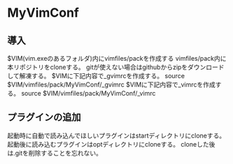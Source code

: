 # MyVimConf

## 導入
$VIM(vim.exeのあるフォルダ)内にvimfiles/packを作成する
vimfiles/pack内に本リポジトリをcloneする。
gitが使えない場合はgithubからzipをダウンロードして解凍する。
$VIMに下記内容で_gvimrcを作成する。
source $VIM/vimfiles/pack/MyVimConf/_gvimrc
$VIMに下記内容で_vimrcを作成する。
source $VIM/vimfiles/pack/MyVimConf/_vimrc

## プラグインの追加
起動時に自動で読み込んでほしいプラグインはstartディレクトリにcloneする。
起動後に読み込むプラグインはoptディレクトリにcloneする。
cloneした後は.gitを削除することを忘れない。
